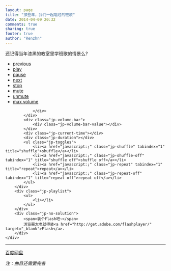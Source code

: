 ```yaml
---
layout: page
title: "那些年，我们一起唱过的班歌"
date: 2014-04-09 20:32
comments: true
sharing: true
footer: true
author: "Renzhn"
---
```


<link href="jplayer/skin/jplayer.midnight.black.css" rel="stylesheet" type="text/css" />
<script type="text/javascript" src="jplayer/jquery.jplayer.min.js"></script>
<script type="text/javascript" src="jplayer/jplayer.playlist.min.js"></script>
<script type="text/javascript">
//<![CDATA[
$(document).ready(function(){

	new jPlayerPlaylist({
		jPlayer: "#jquery_jplayer_1",
		cssSelectorAncestor: "#jp_container_1"
	}, [
		{
			title:"林俊杰-曹操",
			mp3:"http://song-of-3211.qiniudn.com/%E6%9E%97%E4%BF%8A%E6%9D%B0-%E6%9B%B9%E6%93%8D.mp3"
		},
		{
			title:"黄征-奔跑",
			mp3:"http://song-of-3211.qiniudn.com/%E9%BB%84%E5%BE%81-%E5%A5%94%E8%B7%91.mp3"
		},
		{
			title:"许美静-阳光总在风雨后",
			mp3:"http://song-of-3211.qiniudn.com/%E8%AE%B8%E7%BE%8E%E9%9D%99-%E9%98%B3%E5%85%89%E6%80%BB%E5%9C%A8%E9%A3%8E%E9%9B%A8%E5%90%8E.mp3"
		},
		{
			title:"五月天-倔强",
			mp3:"http://song-of-3211.qiniudn.com/%E4%BA%94%E6%9C%88%E5%A4%A9-%E5%80%94%E5%BC%BA.mp3"
		},
		{
			title:"谢霆锋-黄种人",
			mp3:"http://song-of-3211.qiniudn.com/%E8%B0%A2%E9%9C%86%E9%94%8B-%E9%BB%84%E7%A7%8D%E4%BA%BA.mp3"
		},
		{
			title:"范玮琪-最初的梦想",
			mp3:"http://song-of-3211.qiniudn.com/%E8%8C%83%E7%8E%AE%E7%90%AA-%E6%9C%80%E5%88%9D%E7%9A%84%E6%A2%A6%E6%83%B3.mp3"
		},
		{
			title:"王力宏-龙的传人",
			mp3:"http://song-of-3211.qiniudn.com/%E7%8E%8B%E5%8A%9B%E5%AE%8F-%E9%BE%99%E7%9A%84%E4%BC%A0%E4%BA%BA.mp3"
		},
		{
			title:"筷子兄弟-老男孩",
			mp3:"http://song-of-3211.qiniudn.com/%E7%AD%B7%E5%AD%90%E5%85%84%E5%BC%9F-%E8%80%81%E7%94%B7%E5%AD%A9.mp3"
		},
		{
			title:"韩磊-向天再借五百年(经泉特荐)",
			mp3:"http://song-of-3211.qiniudn.com/%E9%9F%A9%E7%A3%8A-%E5%90%91%E5%A4%A9%E5%86%8D%E5%80%9F%E4%BA%94%E7%99%BE%E5%B9%B4.mp3"
		},
		{
			title:"成龙-站起来",
			mp3:"http://song-of-3211.qiniudn.com/%E6%88%90%E9%BE%99-%E7%AB%99%E8%B5%B7%E6%9D%A5.mp3"
		},
		{
			title:"张杰-我们都一样",
			mp3:"http://song-of-3211.qiniudn.com/%E5%BC%A0%E6%9D%B0-%E6%88%91%E4%BB%AC%E9%83%BD%E4%B8%80%E6%A0%B7.mp3"
		},
	], {
		swfPath: "jplayer",
		smoothPlayBar: true,
		keyEnabled: true
	});
});
//]]>
</script>

还记得当年漆黑的教室里学班歌的情景么?

<div id="jquery_jplayer_1" class="jp-jplayer"></div>
<div id="jp_container_1" class="jp-audio">
	<div class="jp-type-playlist">
		<div class="jp-gui jp-interface">
			<ul class="jp-controls">
				<li><a href="javascript:;" class="jp-previous" tabindex="1">previous</a></li>
				<li><a href="javascript:;" class="jp-play" tabindex="1">play</a></li>
				<li><a href="javascript:;" class="jp-pause" tabindex="1">pause</a></li>
				<li><a href="javascript:;" class="jp-next" tabindex="1">next</a></li>
				<li><a href="javascript:;" class="jp-stop" tabindex="1">stop</a></li>
				<li><a href="javascript:;" class="jp-mute" tabindex="1" title="mute">mute</a></li>
				<li><a href="javascript:;" class="jp-unmute" tabindex="1" title="unmute">unmute</a></li>
				<li><a href="javascript:;" class="jp-volume-max" tabindex="1" title="max volume">max volume</a></li>
			</ul>
			<div class="jp-progress">
				<div class="jp-seek-bar">
					<div class="jp-play-bar"></div>

				</div>
			</div>
			<div class="jp-volume-bar">
				<div class="jp-volume-bar-value"></div>
			</div>
			<div class="jp-current-time"></div>
			<div class="jp-duration"></div>
			<ul class="jp-toggles">
				<li><a href="javascript:;" class="jp-shuffle" tabindex="1" title="shuffle">shuffle</a></li>
				<li><a href="javascript:;" class="jp-shuffle-off" tabindex="1" title="shuffle off">shuffle off</a></li>
				<li><a href="javascript:;" class="jp-repeat" tabindex="1" title="repeat">repeat</a></li>
				<li><a href="javascript:;" class="jp-repeat-off" tabindex="1" title="repeat off">repeat off</a></li>
			</ul>
		</div>
		<div class="jp-playlist">
			<ul>
				<li></li>
			</ul>
		</div>
		<div class="jp-no-solution">
			<span>装个Flash吧~</span>
			浏览器太老就得装<a href="http://get.adobe.com/flashplayer/" target="_blank">Flash</a>.
		</div>
	</div>
</div>

---
[百度网盘](http://pan.baidu.com/s/1pJuJIOF)

*注：曲目还需要完善*
